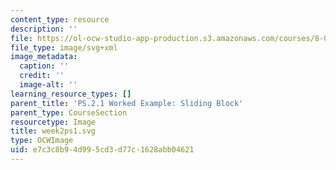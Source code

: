 ```yaml
---
content_type: resource
description: ''
file: https://ol-ocw-studio-app-production.s3.amazonaws.com/courses/8-01sc-classical-mechanics-fall-2016/e7c3c8b94d995cd3d77c1628abb04621_week2ps1.svg
file_type: image/svg+xml
image_metadata:
  caption: ''
  credit: ''
  image-alt: ''
learning_resource_types: []
parent_title: 'PS.2.1 Worked Example: Sliding Block'
parent_type: CourseSection
resourcetype: Image
title: week2ps1.svg
type: OCWImage
uid: e7c3c8b9-4d99-5cd3-d77c-1628abb04621
---
```

